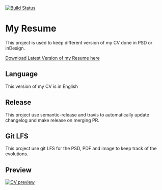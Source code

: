 [![Build Status](https://travis-ci.com/artentica/CV.svg?token=3ro8CqHZXbjPzcfDKVQs&branch=master)](https://travis-ci.com/artentica/CV)

# My Resume

This project is used to keep different version of my CV done in PSD or inDesign.

[Download Latest Version of my Resume here](https://github.com/artentica/CV/releases/download/v6.6.0/CV-RiouallonVincent.pdf)

## Language

This version of my CV is in English

## Release

This project use semantic-release and travis to automatically update changelog and make release on merging PR.

## Git LFS

This project use git LFS for the PSD, PDF and image to keep track of the evolutions.

## Preview
[![CV preview](CV-RiouallonVincent.png)](https://github.com/artentica/CV/releases/download/v6.6.0/CV-RiouallonVincent.pdf)
